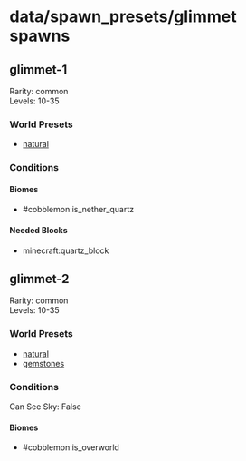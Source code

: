 # data/spawn_presets/glimmet spawns  
  
## glimmet-1  
Rarity: common  
Levels: 10-35  
  
### World Presets  
* [natural](/data/spawn_data/natural.md)  
  
### Conditions  
  
#### Biomes  
  * #cobblemon:is_nether_quartz
  
  
#### Needed Blocks  
  * minecraft:quartz_block
  
  
## glimmet-2  
Rarity: common  
Levels: 10-35  
  
### World Presets  
* [natural](/data/spawn_data/natural.md)  
* [gemstones](/data/spawn_data/gemstones.md)  
  
### Conditions  
Can See Sky: False  
  
#### Biomes  
  * #cobblemon:is_overworld
  
